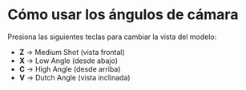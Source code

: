 # Cómo usar los ángulos de cámara

Presiona las siguientes teclas para cambiar la vista del modelo:

- **Z** → Medium Shot (vista frontal)
- **X** → Low Angle (desde abajo)
- **C** → High Angle (desde arriba)
- **V** → Dutch Angle (vista inclinada)